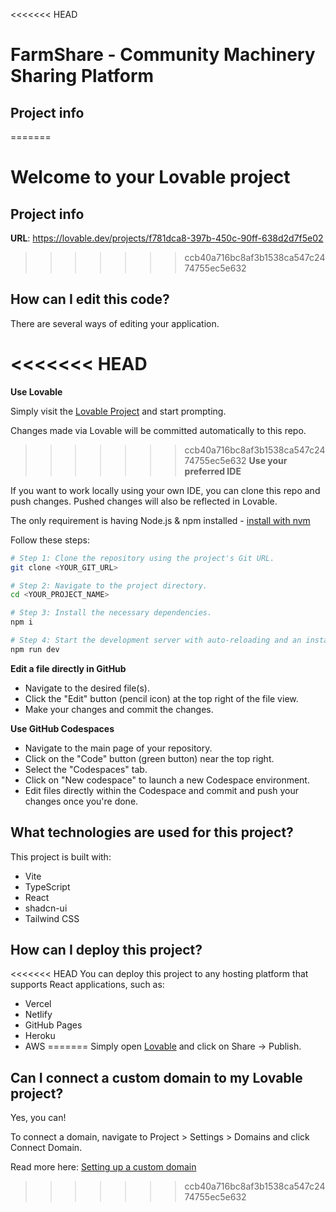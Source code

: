 <<<<<<< HEAD
# FarmShare - Community Machinery Sharing Platform

## Project info

=======
# Welcome to your Lovable project

## Project info

**URL**: https://lovable.dev/projects/f781dca8-397b-450c-90ff-638d2d7f5e02

>>>>>>> ccb40a716bc8af3b1538ca547c2474755ec5e632
## How can I edit this code?

There are several ways of editing your application.

<<<<<<< HEAD
=======
**Use Lovable**

Simply visit the [Lovable Project](https://lovable.dev/projects/f781dca8-397b-450c-90ff-638d2d7f5e02) and start prompting.

Changes made via Lovable will be committed automatically to this repo.

>>>>>>> ccb40a716bc8af3b1538ca547c2474755ec5e632
**Use your preferred IDE**

If you want to work locally using your own IDE, you can clone this repo and push changes. Pushed changes will also be reflected in Lovable.

The only requirement is having Node.js & npm installed - [install with nvm](https://github.com/nvm-sh/nvm#installing-and-updating)

Follow these steps:

```sh
# Step 1: Clone the repository using the project's Git URL.
git clone <YOUR_GIT_URL>

# Step 2: Navigate to the project directory.
cd <YOUR_PROJECT_NAME>

# Step 3: Install the necessary dependencies.
npm i

# Step 4: Start the development server with auto-reloading and an instant preview.
npm run dev
```

**Edit a file directly in GitHub**

- Navigate to the desired file(s).
- Click the "Edit" button (pencil icon) at the top right of the file view.
- Make your changes and commit the changes.

**Use GitHub Codespaces**

- Navigate to the main page of your repository.
- Click on the "Code" button (green button) near the top right.
- Select the "Codespaces" tab.
- Click on "New codespace" to launch a new Codespace environment.
- Edit files directly within the Codespace and commit and push your changes once you're done.

## What technologies are used for this project?

This project is built with:

- Vite
- TypeScript
- React
- shadcn-ui
- Tailwind CSS

## How can I deploy this project?

<<<<<<< HEAD
You can deploy this project to any hosting platform that supports React applications, such as:
- Vercel
- Netlify
- GitHub Pages
- Heroku
- AWS
=======
Simply open [Lovable](https://lovable.dev/projects/f781dca8-397b-450c-90ff-638d2d7f5e02) and click on Share -> Publish.

## Can I connect a custom domain to my Lovable project?

Yes, you can!

To connect a domain, navigate to Project > Settings > Domains and click Connect Domain.

Read more here: [Setting up a custom domain](https://docs.lovable.dev/features/custom-domain#custom-domain)
>>>>>>> ccb40a716bc8af3b1538ca547c2474755ec5e632
